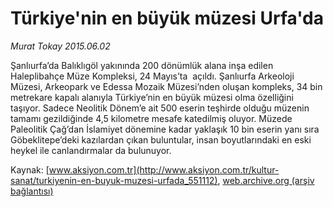 # Türkiye'nin en büyük müzesi Urfa'da

*Murat Tokay 2015.06.02*

<div class="pNewsDetailMainContent ctx_content" itemprop="articleBody">
 <p>
  Şanlıurfa’da Balıklıgöl yakınında 200 dönümlük alana inşa edilen Haleplibahçe Müze Kompleksi, 24 Mayıs’ta  açıldı. Şanlıurfa Arkeoloji Müzesi, Arkeopark ve Edessa Mozaik Müzesi’nden oluşan kompleks, 34 bin metrekare kapalı alanıyla Türkiye’nin en büyük müzesi olma özelliğini taşıyor. Sadece Neolitik Dönem’e ait 500 eserin teşhirde olduğu müzenin tamamı gezildiğinde 4,5 kilometre mesafe katedilmiş oluyor. Müzede Paleolitik Çağ’dan İslamiyet dönemine kadar yaklaşık 10 bin eserin yanı sıra Göbeklitepe’deki kazılardan çıkan buluntular, insan boyutlarındaki en eski heykel ile canlandırmalar da bulunuyor.
 </p>
</div>


Kaynak: [www.aksiyon.com.tr](http://www.aksiyon.com.tr/kultur-sanat/turkiyenin-en-buyuk-muzesi-urfada_551112), [web.archive.org (arşiv bağlantısı)](http://web.archive.org/web/20151217133517/http://www.aksiyon.com.tr/kultur-sanat/turkiyenin-en-buyuk-muzesi-urfada_551112)
